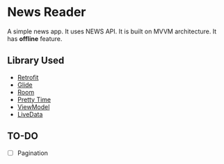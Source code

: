 # News Reader
A simple news app. It uses NEWS API. It is built on MVVM architecture. It has **offline** feature.

## Library Used
* [Retrofit](https://square.github.io/retrofit/ "Retrofit")
* [Glide](https://bumptech.github.io/glide/ "Glide")
* [Room](https://developer.android.com/topic/libraries/architecture/room "Room")
* [Pretty Time](https://www.ocpsoft.org/prettytime/ "PrettyTime")
* [ViewModel](https://developer.android.com/topic/libraries/architecture/viewmodel/ "ViewModel")
* [LiveData](https://developer.android.com/topic/libraries/architecture/livedata/ "LiveData")

## TO-DO
- [ ] Pagination
